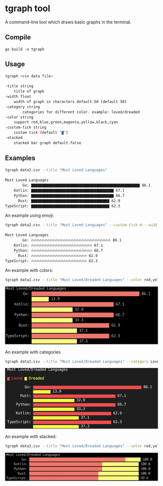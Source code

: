 # tgraph tool

A command-line tool which draws basic graphs in the terminal.

## Compile

```
go build -o tgraph
```

## Usage

```sh
tgraph <csv data file>

-title string
    title of graph
-width float
    width of graph in characters default:50 (default 50)
-category string
        categories for different color. example: loved/dreaded
-color string
    support red,blue,green,magenta,yellow,black,cyan
-custom-tick string
    custom tick (default "▇")
-stacked
    stacked bar graph default:false
```

## Examples

```sh
tgraph data2.csv --title "Most Loved Languages"

Most Loved Languages
        Go: ▇▇▇▇▇▇▇▇▇▇▇▇▇▇▇▇▇▇▇▇▇▇▇▇▇▇▇▇▇▇▇▇▇▇▇▇▇▇▇▇▇▇▇▇▇▇▇▇▇▇ 86.1
    Kotlin: ▇▇▇▇▇▇▇▇▇▇▇▇▇▇▇▇▇▇▇▇▇▇▇▇▇▇▇▇▇▇▇▇▇▇▇▇▇▇ 67.1
    Python: ▇▇▇▇▇▇▇▇▇▇▇▇▇▇▇▇▇▇▇▇▇▇▇▇▇▇▇▇▇▇▇▇▇▇▇▇▇▇ 66.7
      Rust: ▇▇▇▇▇▇▇▇▇▇▇▇▇▇▇▇▇▇▇▇▇▇▇▇▇▇▇▇▇▇▇▇▇▇▇▇ 62.9
TypeScript: ▇▇▇▇▇▇▇▇▇▇▇▇▇▇▇▇▇▇▇▇▇▇▇▇▇▇▇▇▇▇▇▇▇▇▇▇ 62.3
```

An example using emoji:

```sh
tgraph data2.csv --title "Most Loved Languages" --custom-tick 🔥 --width 30

Most Loved Languages
        Go: 🔥🔥🔥🔥🔥🔥🔥🔥🔥🔥🔥🔥🔥🔥🔥🔥🔥🔥🔥🔥🔥🔥🔥🔥🔥🔥🔥🔥🔥🔥 86.1
    Kotlin: 🔥🔥🔥🔥🔥🔥🔥🔥🔥🔥🔥🔥🔥🔥🔥🔥🔥🔥🔥🔥🔥🔥🔥 67.1
    Python: 🔥🔥🔥🔥🔥🔥🔥🔥🔥🔥🔥🔥🔥🔥🔥🔥🔥🔥🔥🔥🔥🔥🔥 66.7
      Rust: 🔥🔥🔥🔥🔥🔥🔥🔥🔥🔥🔥🔥🔥🔥🔥🔥🔥🔥🔥🔥🔥 62.9
TypeScript: 🔥🔥🔥🔥🔥🔥🔥🔥🔥🔥🔥🔥🔥🔥🔥🔥🔥🔥🔥🔥🔥 62.3
```

An example with colors:

```sh
tgraph data1.csv --title "Most Loved/Dreaded Languages" --color red,yellow
```

![img](imgs/colors.png)

An example with categories

```sh
tgraph data1.csv --title "Most Loved/Dreaded Languages" --category Loved,Dreaded --color red,yellow
```

![img](imgs/categories.png)

An example with stacked:

```sh
tgraph data1.csv --title "Most Loved/Dreaded Languages" --color red,yellow --stacked
```

![img](imgs/stacked.png)
